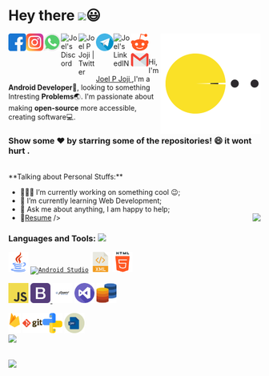 # Hey there <img src="https://media.giphy.com/media/hvRJCLFzcasrR4ia7z/giphy.gif" width="50px">:smiley:
<img align="right" src="https://github.com/joelpjoji/joelpjoji/blob/main/Icons/pacman.svg?sanitize=true" width="200" height="200" width="500" height="320" />

<a href="https://www.facebook.com/joel.pjoji.1/">
  <img align="left" alt="Joel's Facebook" width="35px" src="https://github.com/joelpjoji/joelpjoji/blob/main/Icons/facebook.svg" />
</a>

<a href="https://www.instagram.com/joeykuttan_/">
  <img align="left" alt="Joel's Instagram" width="35px" src="https://github.com/joelpjoji/joelpjoji/blob/main/Icons/instagram.svg" />
</a>
<a href="https://wa.me/qr/GRP5KBM4H7EXG1">
  <img align="left" alt="Joel's WhatsApp" width="35px" src=https://github.com/joelpjoji/joelpjoji/blob/main/Icons/whatsapp.svg />
</a>

<a href="https://discord.com/channels/@joeykuttan#6661">
  <img align="left" alt="Joel's Discord" width="35px" src="https://raw.githubusercontent.com/peterthehan/peterthehan/master/assets/discord.svg" />
</a>

<a href="https://twitter.com/joelpjoji">
  <img align="left" alt="Joel P Joji | Twitter" width="35px" src="https://raw.githubusercontent.com/peterthehan/peterthehan/master/assets/twitter.svg" />
</a>
<a href="https://t.me/joelpjoji">
  <img align="left" alt="Joel's Telegram" width="35px" src="https://github.com/joelpjoji/joelpjoji/blob/main/Icons/telegram.svg" />
</a>

<a href="https://www.linkedin.com/in/joel-p-joji-5aa9b0172">
  <img align="left" alt="Joel's LinkedIN" width="35px" src="https://raw.githubusercontent.com/peterthehan/peterthehan/master/assets/linkedin.svg" />
</a>

<a href="https://www.reddit.com/user/Medical-Log-3245">
  <img align="left" alt="Joel's Reddit" width="35px" src="https://github.com/joelpjoji/joelpjoji/blob/main/Icons/reddit.svg" />
</a>
<a href="mailto:joelpjoji1222@gmail.com">
  <img align="left" alt="Joel's Mail" width="35px" src="https://github.com/joelpjoji/joelpjoji/blob/main/Icons/gmail.svg" />
</a>

<br />
<br />


Hi, I'm [Joel P Joji ](https://www.joelpjoji.com),I'm a **Android Developer**:iphone:, looking to something Intresting **Problems**:earth_asia:. 
I'm passionate about making **open-source** more accessible, creating software:computer:.
### Show some ❤️ by starring some of the repositories! :smile: it wont hurt .

 <br />
**Talking about Personal Stuffs:**

- 👨🏽‍💻 I’m currently working on something cool :wink:;
- 🌱 I’m currently learning Web Development; 
- 💬 Ask me about anything, I am happy to help;
- 📝[Resume](https://drive.google.com/file/d/1xUHC9zzjIQSFmfywpH84SASEuKaKV0MM/view)
 </a> <a href="https://github.com/joelpjoji/github-readme-stats">
  <img align="right" src="https://github-readme-stats.vercel.app/api/top-langs/?username=joelpjoji&langs_count=10" />
</a> />
 ### Languages and Tools: <img src="https://media.giphy.com/media/WUlplcMpOCEmTGBtBW/giphy.gif" width="30">
<p> <!-- GitHub README Stats -->

 
 <!-- icons -->
<code><a href = "https://www.java.com/en/"><img height="40" src="https://github.com/joelpjoji/joelpjoji/blob/main/Icons/java.svg" alt="Java"></a></code>
<code><a href = "https://developer.android.com/studio"><img height="40" src="https://upload.wikimedia.org/wikipedia/commons/thumb/3/34/Android_Studio_icon.svg/512px-Android_Studio_icon.svg.png" alt="Android Studio"></a></code>
<code><img height="40" src="https://github.com/joelpjoji/joelpjoji/blob/main/Icons/xml.svg" alt="XML"></code>
<code><a href = "https://developer.mozilla.org/en-US/docs/Web/Guide/HTML/HTML5"><img height="40" src="https://github.com/joelpjoji/joelpjoji/blob/main/Icons/html-5.svg"></code>
<br/><br/>
  <code><a href = "https://developer.mozilla.org/en-US/docs/Web/JavaScript"><img height="40" src="https://raw.githubusercontent.com/github/explore/80688e429a7d4ef2fca1e82350fe8e3517d3494d/topics/javascript/javascript.png"></a></code>
<code><a href = "https://getbootstrap.com/"><img height="40" src="https://raw.githubusercontent.com/github/explore/80688e429a7d4ef2fca1e82350fe8e3517d3494d/topics/bootstrap/bootstrap.png"></code> 
<code><a href = "https://jquery.com/"><img height="40" src="https://raw.githubusercontent.com/github/explore/80688e429a7d4ef2fca1e82350fe8e3517d3494d/topics/jquery/jquery.png"></a></code> 
<code><a href = "https://code.visualstudio.com/"><img height="40" src="https://github.com/joelpjoji/joelpjoji/blob/main/Icons/visual-studio.svg"></a></code>
<code><a href = "https://www.w3schools.com/sql/"><img height="40" src="https://github.com/joelpjoji/joelpjoji/blob/main/Icons/databases.svg"></a></code>
<br/><br/>
  <code><a href = "https://firebase.google.com/"><img height="40" src="https://github.com/joelpjoji/joelpjoji/blob/main/Icons/firebase.svg"></a></code>
<code><a href = "https://git-scm.com/"><img height="40" src="https://raw.githubusercontent.com/github/explore/80688e429a7d4ef2fca1e82350fe8e3517d3494d/topics/git/git.png"></a></code><code><a href = "https://www.python.org/"><img height="40" src="https://github.com/joelpjoji/joelpjoji/blob/main/Icons/python.svg"></a></code>
<code><img height="40" src="https://github.com/joelpjoji/joelpjoji/blob/main/Icons/cpp.svg" alt="C Language"></a></code>
<code><a href = "https://www.adobe.com/in/products/illustrator.html">
<img height="40" src="https://upload.wikimedia.org/wikipedia/commons/thumb/f/fb/Adobe_Illustrator_CC_icon.svg/616px-Adobe_Illustrator_CC_icon.svg.png"></a></code>

<br />

<a href="https://github.com/joelpjoji/github-readme-stats">
  <img align="left" src="https://github-readme-stats.vercel.app/api?username=joelpjoji&show_icons=true" />
</a>
</p>
